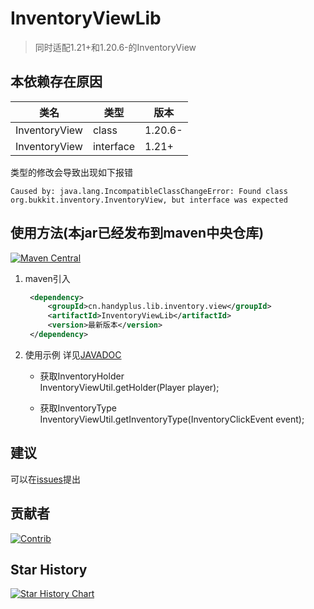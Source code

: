 # InventoryViewLib

> 同时适配1.21+和1.20.6-的InventoryView

## 本依赖存在原因

| 类名            | 类型        | 版本      |
|---------------|-----------|---------|
| InventoryView | class     | 1.20.6- |
| InventoryView | interface | 1.21+   |

类型的修改会导致出现如下报错

```log
Caused by: java.lang.IncompatibleClassChangeError: Found class org.bukkit.inventory.InventoryView, but interface was expected
```

## 使用方法(本jar已经发布到maven中央仓库)

[![Maven Central](https://img.shields.io/maven-central/v/cn.handyplus.lib.inventory.view/InventoryViewLib.svg?label=Maven%20Central)](https://search.maven.org/search?q=g:%22cn.handyplus.lib.inventory.view%22%20AND%20a:%22InventoryViewLib%22)

1. maven引入
   ```xml
    <dependency>
        <groupId>cn.handyplus.lib.inventory.view</groupId>
        <artifactId>InventoryViewLib</artifactId>
        <version>最新版本</version>
    </dependency>
   ```

2. 使用示例 详见[JAVADOC](https://handyplus.github.io/InventoryViewParent/)

    * 获取InventoryHolder  
      InventoryViewUtil.getHolder(Player player);

    * 获取InventoryType
      InventoryViewUtil.getInventoryType(InventoryClickEvent event);

## 建议

可以在[issues](https://github.com/handyplus/InventoryViewParent/issues)提出

## 贡献者

[![Contrib](https://contrib.rocks/image?repo=handyplus/InventoryViewParent)](https://github.com/handyplus/InventoryViewParent/graphs/contributors)

## Star History

[![Star History Chart](https://api.star-history.com/svg?repos=handyplus/InventoryViewParent&type=Date)](https://star-history.com/#handyplus/InventoryViewParent&Date)
